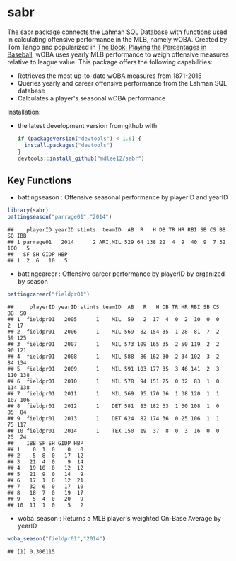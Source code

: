 sabr
====

The sabr package connects the Lahman SQL Database with functions used in calculating offensive performance in the MLB, namely wOBA. Created by Tom Tango and popularized in [The Book: Playing the Percentages in Baseball](http://www.insidethebook.com/woba.shtml), wOBA uses yearly MLB performance to weigh offensive measures relative to league value. This package offers the following capabilities:

-   Retrieves the most up-to-date wOBA measures from 1871-2015
-   Queries yearly and career offensive performance from the Lahman SQL database
-   Calculates a player's seasonal wOBA performance

Installation:

-   the latest development version from github with

    ``` r
    if (packageVersion("devtools") < 1.6) {
      install.packages("devtools")
    }
    devtools::install_github("mdlee12/sabr")
    ```

Key Functions
-------------

-   battingseason : Offensive seasonal performance by playerID and yearID

``` r
library(sabr)
battingseason("parrage01","2014")
```

    ##    playerID yearID stints  teamID  AB  R   H DB TR HR RBI SB CS BB  SO IBB
    ## 1 parrage01   2014      2 ARI,MIL 529 64 138 22  4  9  40  9  7 32 100   5
    ##   SF SH GIDP HBP
    ## 1  2  6   10   5

-   battingcareer : Offensive career performance by playerID by organized by season

``` r
battingcareer("fieldpr01")
```

    ##     playerID yearID stints teamID  AB   R   H DB TR HR RBI SB CS  BB  SO
    ## 1  fieldpr01   2005      1    MIL  59   2  17  4  0  2  10  0  0   2  17
    ## 2  fieldpr01   2006      1    MIL 569  82 154 35  1 28  81  7  2  59 125
    ## 3  fieldpr01   2007      1    MIL 573 109 165 35  2 50 119  2  2  90 121
    ## 4  fieldpr01   2008      1    MIL 588  86 162 30  2 34 102  3  2  84 134
    ## 5  fieldpr01   2009      1    MIL 591 103 177 35  3 46 141  2  3 110 138
    ## 6  fieldpr01   2010      1    MIL 578  94 151 25  0 32  83  1  0 114 138
    ## 7  fieldpr01   2011      1    MIL 569  95 170 36  1 38 120  1  1 107 106
    ## 8  fieldpr01   2012      1    DET 581  83 182 33  1 30 108  1  0  85  84
    ## 9  fieldpr01   2013      1    DET 624  82 174 36  0 25 106  1  1  75 117
    ## 10 fieldpr01   2014      1    TEX 150  19  37  8  0  3  16  0  0  25  24
    ##    IBB SF SH GIDP HBP
    ## 1    0  1  0    0   0
    ## 2    5  8  0   17  12
    ## 3   21  4  0    9  14
    ## 4   19 10  0   12  12
    ## 5   21  9  0   14   9
    ## 6   17  1  0   12  21
    ## 7   32  6  0   17  10
    ## 8   18  7  0   19  17
    ## 9    5  4  0   20   9
    ## 10  11  1  0    5   2

-   woba\_season : Returns a MLB player's weighted On-Base Average by yearID

``` r
woba_season("fieldpr01","2014")
```

    ## [1] 0.306115

